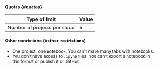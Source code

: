 #### Quotas {#quotas}

| Type of limit | Value |
| ----- | ----- |
| Number of projects per cloud | 5 |

#### Other restrictions {#other-restrictions}

* One project, one notebook. You can't make many tabs with notebooks.
* You don't have access to `.ipynb` files. You can't export a notebook in this format or publish it on GitHub.

